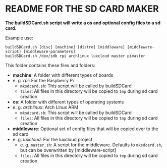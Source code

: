 # README FOR THE SD CARD MAKER

**The buildSDCard.sh script will write a os and optional config files to a sd card.**

Example use: 

```
buildSDCard.sh [disc] [machine] [distro] [middleware] [middleware-script] [middleware-parameters]
buildSDCard.sh /dev/sdb rpi archlinux luxcloud master pimaster
```

This folder contains these files and folders: 

- **machine**: A folder with different types of boards
 - e. g. *rpi*: For the Raspberry Pi
     - `mksdcard.sh`: This script will be called by buildSDCard
     - `files`: All files in this directory will be copied to `tmp` during sd card creation
- **os**: A folder with different types of operating systems
 - e. g. *archlinux*: Arch Linux ARM
     - `mksdcard.sh`: This script will be called by buildSDCard
     - `files`: All files in this directory will be copied to `tmp` during sd card creation
- **middleware**: Optional set of config files that will be copied over to the sd card
 - e. g. *luxcloud*: For the luxcloud project
     - e. g. `master.sh`: A script for the middleware. Defaults to `mksdcard.sh`, but can be overwritten by [middleware-script]
     - `files`: All files in this directory will be copied to `tmp` during sd card creation